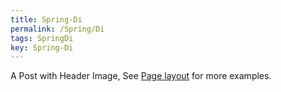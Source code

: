 ```yaml
---
title: Spring-Di
permalink: /Spring/Di
tags: SpringDi
key: Spring-Di
---
```


A Post with Header Image, See [Page layout](https://tianqi.name/jekyll-TeXt-theme/samples.html#page-layout) for more examples.

<!--more-->
